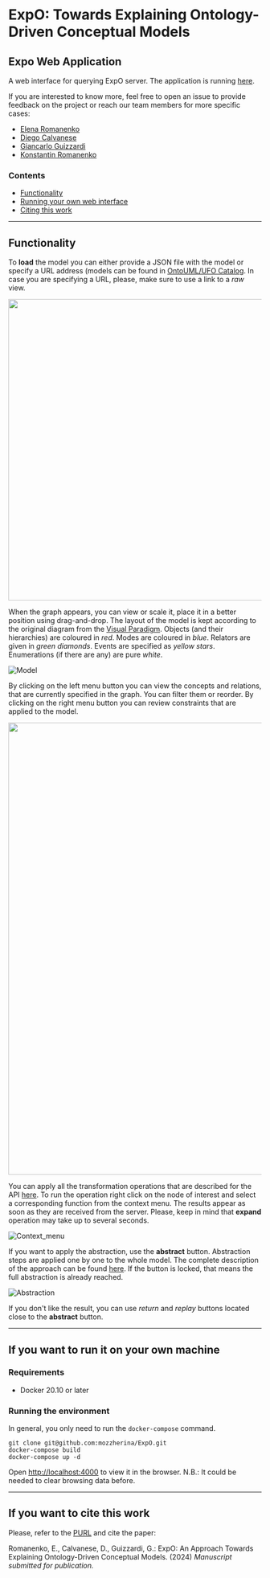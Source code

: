 # ExpO: Towards Explaining Ontology-Driven Conceptual Models

## Expo Web Application

A web interface for querying ExpO server. The application is running [here](https://expo.eng.unibz.it).

If you are interested to know more, feel free to open an issue to provide feedback on the project or reach our team members for more specific cases:

* [Elena Romanenko](https://github.com/mozzherina)
* [Diego Calvanese](http://www.inf.unibz.it/~calvanese/)
* [Giancarlo Guizzardi](https://people.utwente.nl/g.guizzardi)
* [Konstantin Romanenko](https://github.com/astricus)

### Contents

* [Functionality](#functionality)
* [Running your own web interface](#if-you-want-to-run-it-on-your-own-machine)
* [Citing this work](#if-you-want-to-cite-this-work)

___
## Functionality

To __load__ the model you can either provide a JSON file with the model or specify a URL address (models can be found in [OntoUML/UFO Catalog](https://github.com/OntoUML/ontouml-models).
In case you are specifying a URL, please, make sure to use a link to a _raw_ view.

<img src="https://github.com/mozzherina/ExpO/assets/39998083/edeb6c4e-6b96-42b6-943c-bfb9d0a16538"  width="600">

When the graph appears, you can view or scale it, place it in a better position using drag-and-drop. 
The layout of the model is kept according to the original diagram from the [Visual Paradigm](https://www.visual-paradigm.com/). 
Objects (and their hierarchies) are coloured in _red_. Modes are coloured in _blue_. Relators are given in _green diamonds_. Events are specified as _yellow stars_. 
Enumerations (if there are any) are pure _white_. 

![Model](https://github.com/mozzherina/ExpO/assets/39998083/48f89528-0d43-40eb-bada-a6104310825f)

By clicking on the left menu button you can view the concepts and relations, that are currently specified in the graph. You can filter them or reorder.
By clicking on the right menu button you can review constraints that are applied to the model.

<img src="https://github.com/mozzherina/ExpO/assets/39998083/74d1c945-5739-4078-8e28-064447ad4e17"  width="900">

You can apply all the transformation operations that are described for the API [here](https://github.com/mozzherina/expose). 
To run the operation right click on the node of interest and select a corresponding function from the context menu.
The results appear as soon as they are received from the server. Please, keep in mind that __expand__ operation may take up to several seconds.

![Context_menu](https://github.com/mozzherina/ExpO/assets/39998083/fb4b388b-2397-48ee-85a2-b711635328eb)

If you want to apply the abstraction, use the __abstract__ button. Abstraction steps are applied one by one to the whole model. 
The complete description of the approach can be found [here](https://link.springer.com/chapter/10.1007/978-3-031-05760-1_22).
If the button is locked, that means the full abstraction is already reached. 

![Abstraction](https://github.com/mozzherina/ExpO/assets/39998083/bdedc89c-9d72-4013-a8cd-de075c8195a2)

If you don't like the result, you can use _return_ and _replay_ buttons located close to the __abstract__ button.

___
## If you want to run it on your own machine

### Requirements
* Docker 20.10 or later

### Running the environment
In general, you only need to run the `docker-compose` command. 

```shell script
git clone git@github.com:mozzherina/ExpO.git
docker-compose build
docker-compose up -d
```

Open [http://localhost:4000](http://localhost:4000) to view it in the browser. N.B.: It could be needed to clear browsing data before.

___
## If you want to cite this work

Please, refer to the [PURL](https://w3id.org/ExpO) and
cite the paper: 

Romanenko, E., Calvanese, D., Guizzardi, G.: ExpO: An Approach Towards Explaining Ontology-Driven Conceptual Models. (2024) _Manuscript submitted for publication._
